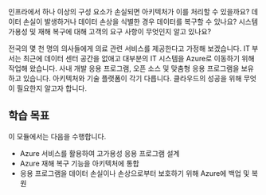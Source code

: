 인프라에서 하나 이상의 구성 요소가 손실되면 아키텍처가 이를 처리할 수 있을까요? 데이터 손실이 발생하거나 데이터 손상을 식별한 경우 데이터를 복구할 수 있나요? 시스템 가용성 및 재해 복구에 대해 고객의 요구 사항이 무엇인지 알고 있나요? 

전국의 몇 천 명의 의사들에게 의료 관련 서비스를 제공한다고 가정해 보겠습니다. IT 부서는 최근에 데이터 센터 공간을 없애고 대부분의 IT 시스템을 Azure로 이동하기 위해 작업해 왔습니다. 사내 개발 응용 프로그램, 오픈 소스 및 맞춤형 응용 프로그램을 보유하고 있습니다. 아키텍처와 기술 플랫폼이 각기 다릅니다. 클라우드의 성공을 위해 무엇이 필요한지 알고자 합니다.  

## <a name="learning-objectives"></a>학습 목표

이 모듈에서는 다음을 수행합니다.
- Azure 서비스를 활용하여 고가용성 응용 프로그램 설계
- Azure 재해 복구 기능을 아키텍처에 통합
- 응용 프로그램을 데이터 손실이나 손상으로부터 보호하기 위해 Azure에 백업 및 복원

